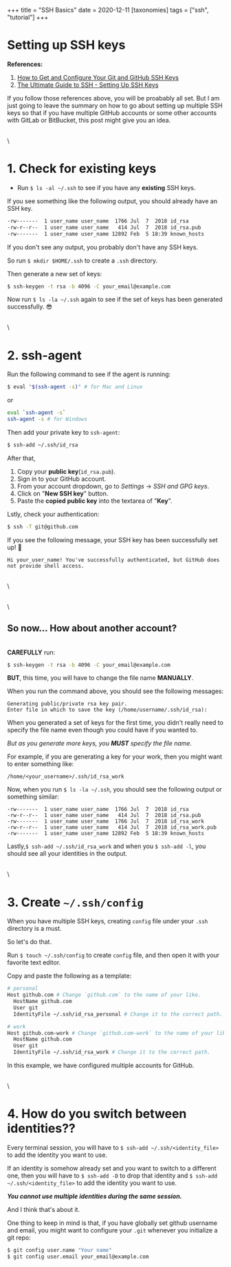 +++
title = "SSH Basics"
date = 2020-12-11
[taxonomies]
tags = ["ssh", "tutorial"]
+++

# Setting up SSH keys

**References:**

1. [How to Get and Configure Your Git and GitHub SSH Keys](https://www.freecodecamp.org/news/git-ssh-how-to/)
2. [The Ultimate Guide to SSH - Setting Up SSH Keys](https://www.freecodecamp.org/news/the-ultimate-guide-to-ssh-setting-up-ssh-keys/)

If you follow those references above, you will be proabably all set. But I am just going to leave the summary on how to go about setting up multiple SSH keys so that if you have multiple GitHub accounts or some other accounts with GitLab or BitBucket, this post might give you an idea.

\
\

# 1. Check for existing keys

-   Run `$ ls -al ~/.ssh` to see if you have any **existing** SSH keys.

If you see something like the following output, you should already have an SSH key.

```bash
-rw-------  1 user_name user_name  1766 Jul  7  2018 id_rsa
-rw-r--r--  1 user_name user_name   414 Jul  7  2018 id_rsa.pub
-rw-------  1 user_name user_name 12892 Feb  5 18:39 known_hosts
```

If you don't see any output, you probably don't have any SSH keys.

So run `$ mkdir $HOME/.ssh` to create a `.ssh` directory.

Then generate a new set of keys:

```bash
$ ssh-keygen -t rsa -b 4096 -C your_email@example.com
```

Now run `$ ls -la ~/.ssh` again to see if the set of keys has been generated successfully. 😎

\
\

# 2. ssh-agent

Run the following command to see if the agent is running:

```bash
$ eval "$(ssh-agent -s)" # for Mac and Linux
```

or

```bash
eval `ssh-agent -s`
ssh-agent -s # for Windows
```

Then add your private key to `ssh-agent`:

```bash
$ ssh-add ~/.ssh/id_rsa
```

After that,

1. Copy your **public key**(`id_rsa.pub`).
2. Sign in to your GitHub account.
3. From your account dropdown, go to _Settings_ -> _SSH and GPG keys_.
4. Click on "**New SSH key**" button.
5. Paste the **copied public key** into the textarea of "**Key**".

Lstly, check your authentication:

```bash
$ ssh -T git@github.com
```

If you see the following message, your SSH key has been successfully set up! 🖖

```
Hi your_user_name! You've successfully authenticated, but GitHub does not provide shell access.
```

\
\

\
\

## So now... How about another account?

\
**CAREFULLY** run:

```bash
$ ssh-keygen -t rsa -b 4096 -C your_email@example.com
```

**BUT**, this time, you will have to change the file name **MANUALLY**.

When you run the command above, you should see the following messages:

```
Generating public/private rsa key pair.
Enter file in which to save the key (/home/username/.ssh/id_rsa):
```

When you generated a set of keys for the first time, you didn't really need to specify the file name even though you could have if you wanted to.

_But as you generate more keys, you **MUST** specify the file name._

For example, if you are generating a key for your work, then you might want to enter something like:

```
/home/<your_username>/.ssh/id_rsa_work
```

Now, when you run `$ ls -la ~/.ssh`, you should see the following output or something similar:

```
-rw-------  1 user_name user_name  1766 Jul  7  2018 id_rsa
-rw-r--r--  1 user_name user_name   414 Jul  7  2018 id_rsa.pub
-rw-------  1 user_name user_name  1766 Jul  7  2018 id_rsa_work
-rw-r--r--  1 user_name user_name   414 Jul  7  2018 id_rsa_work.pub
-rw-------  1 user_name user_name 12892 Feb  5 18:39 known_hosts
```

Lastly,`$ ssh-add ~/.ssh/id_rsa_work` and when you `$ ssh-add -l`, you should see all your identities in the output.

\
\

# 3. Create `~/.ssh/config`

When you have multiple SSH keys, creating `config` file under your `.ssh` directory is a must.

So let's do that.

Run `$ touch ~/.ssh/config` to create `config` file, and then open it with your favorite text editor.

Copy and paste the following as a template:

```bash
# personal
Host github.com # Change `github.com` to the name of your like.
  HostName github.com
  User git
  IdentityFile ~/.ssh/id_rsa_personal # Change it to the correct path.

# work
Host github.com-work # Change `github.com-work` to the name of your like.
  HostName github.com
  User git
  IdentityFile ~/.ssh/id_rsa_work # Change it to the correct path.
```

In this example, we have configured multiple accounts for GitHub.

\
\

# 4. How do you switch between identities??

Every terminal session, you will have to `$ ssh-add ~/.ssh/<identity_file>` to add the identity you want to use.

If an identity is somehow already set and you want to switch to a different one, then you will have to `$ ssh-add -D` to drop that identity and `$ ssh-add ~/.ssh/<identity_file>` to add the identity you want to use.

_**You cannot use multiple identities during the same session.**_

And I think that's about it.

One thing to keep in mind is that, if you have globally set github username and email, you might want to configure your `.git` whenever you initialize a git repo:

```bash
$ git config user.name "Your name"
$ git config user.email your_email@example.com
```
